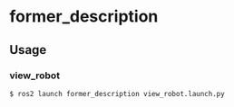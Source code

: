 # former_description

## Usage

### view_robot

```shell
$ ros2 launch former_description view_robot.launch.py
```